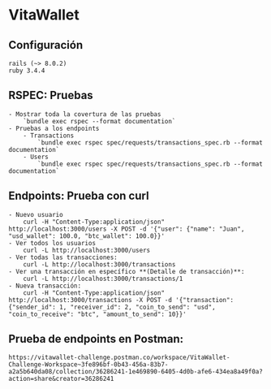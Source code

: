 # VitaWallet

## Configuración
    rails (~> 8.0.2)
    ruby 3.4.4

## **RSPEC**: Pruebas
    - Mostrar toda la covertura de las pruebas
        `bundle exec rspec --format documentation`
    - Pruebas a los endpoints
        - Transactions
            `bundle exec rspec spec/requests/transactions_spec.rb --format documentation`
        - Users
            `bundle exec rspec spec/requests/transactions_spec.rb --format documentation`

## **Endpoints**: Prueba con curl
    - Nuevo usuario 
        curl -H "Content-Type:application/json" http://localhost:3000/users -X POST -d '{"user": {"name": "Juan", "usd_wallet": 100.0, "btc_wallet": 100.0}}'
    - Ver todos los usuarios
        curl -L http://localhost:3000/users
    - Ver todas las transacciones:
        curl -L http://localhost:3000/transactions
    - Ver una transacción en específico **(Detalle de transacción)**:
        curl -L http://localhost:3000/transactions/1
    - Nueva transacción:
        curl -H "Content-Type:application/json" http://localhost:3000/transactions -X POST -d '{"transaction": {"sender_id": 1, "receiver_id": 2, "coin_to_send": "usd", "coin_to_receive": "btc", "amount_to_send": 10}}'

## Prueba de endpoints en Postman:
    https://vitawallet-challenge.postman.co/workspace/VitaWallet-Challenge-Workspace~3fe896bf-0b43-456a-83b7-a2a5b640da08/collection/36286241-1e469890-6405-4d0b-afe6-434ea8a49f0a?action=share&creator=36286241
